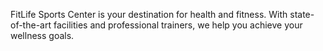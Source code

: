 FitLife Sports Center is your destination for health and fitness. With state-of-the-art facilities and professional trainers, we help you achieve your wellness goals.
